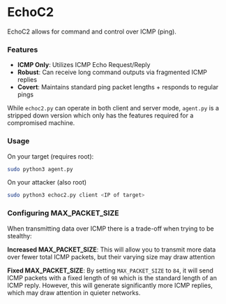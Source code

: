 # EchoC2
EchoC2 allows for command and control over ICMP (ping). 

### Features
- **ICMP Only**: Utilizes ICMP Echo Request/Reply 
- **Robust**: Can receive long command outputs via fragmented ICMP replies
- **Covert**: Maintains standard ping packet lengths + responds to regular pings

While `echoc2.py` can operate in both client and server mode, `agent.py` is a stripped down version which only has the features required for a compromised machine.

### Usage
On your target (requires root):
```bash
sudo python3 agent.py
```

On your attacker (also root)
```bash
sudo python3 echoc2.py client <IP of target>
```

### Configuring MAX_PACKET_SIZE
When transmitting data over ICMP there is a trade-off when trying to be stealthy:

**Increased MAX_PACKET_SIZE**: This will allow you to transmit more data over fewer total ICMP packets, but their varying size may draw attention

**Fixed MAX_PACKET_SIZE**: By setting `MAX_PACKET_SIZE` to `84`, it will send ICMP packets with a fixed length of `98` which is the standard length of an ICMP reply. However, this will generate significantly more ICMP replies, which may draw attention in quieter networks. 